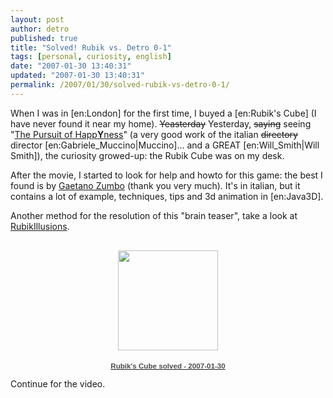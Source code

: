 ```yaml
---
layout: post
author: detro
published: true
title: "Solved! Rubik vs. Detro 0-1"
tags: [personal, curiosity, english]
date: "2007-01-30 13:40:31"
updated: "2007-01-30 13:40:31"
permalink: /2007/01/30/solved-rubik-vs-detro-0-1/
---
```


When I was in [en:London] for the first time, I buyed a [en:Rubik's Cube] (I have never found it near my home). <del>Yeasterday</del> Yesterday, <del>saying</del> seeing "<a href="http://secretum.neminis.org/the-pursuit-of-happiness.html">The Pursuit of Happ<strong>Y</strong>ness</a>" (a very good work of the italian <del>directory</del> director [en:Gabriele_Muccino|Muccino]... and a GREAT [en:Will_Smith|Will Smith]), the curiosity growed-up: the Rubik Cube was on my desk.

After the movie, I started to look for help and howto for this game: the best I found is by <a href="http://spazioinwind.libero.it/gaetzum/Cubo_di_Rubik/introduzione.htm">Gaetano Zumbo</a> (thank you very much). It's in italian, but it contains a lot of example, techniques, tips and 3d animation in [en:Java3D].

Another method for the resolution of this "brain teaser", take a look at <a href="http://www.rubiksillusions.com/ita/soluzione_cubo_di_rubik_metodo_di_lars_petrus/1">RubikIllusions</a>.

<div align="center"><div style="text-align:center;width:194px;font-family:arial,sans-serif;font-size:83%"><div style="height:194px;background:url(http://picasaweb.google.com/f/img/transparent_album_background.gif) no-repeat left"><a href="http://picasaweb.google.com/detronizator/RubikSCubeSolved20070130"><img src="http://lh6.google.com/image/detronizator/Rb86trqFw2E/AAAAAAAAAVM/78f_qTahJms/s160-c/RubikSCubeSolved20070130.jpg" width="160" height="160" style="border:none;padding:0px;margin-top:16px;"/></a></div><a href="http://picasaweb.google.com/detronizator/RubikSCubeSolved20070130"><div style="color:#4D4D4D;font-weight:bold;text-decoration:none;">Rubik&#39;s Cube solved - 2007-01-30</div></a><div style="color:#808080"></div></div></div>

Continue for the video. <!--more-->
<div align="center"><object width="425" height="350"> <param name="movie" value="http://www.youtube.com/v/1u_iIB4VjkA"> </param> <embed src="http://www.youtube.com/v/1u_iIB4VjkA" type="application/x-shockwave-flash" width="425" height="350"> </embed> </object></div>
